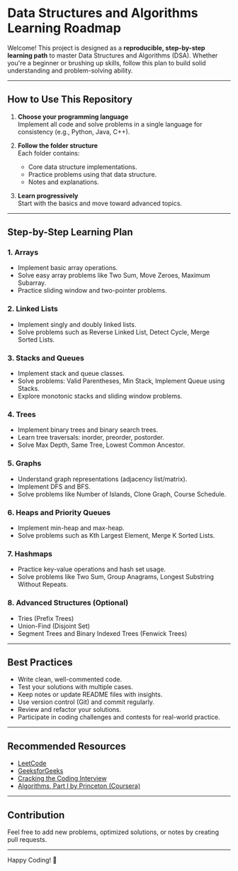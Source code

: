 # Data Structures and Algorithms Learning Roadmap

Welcome! This project is designed as a **reproducible, step-by-step learning path** to master Data Structures and Algorithms (DSA). Whether you're a beginner or brushing up skills, follow this plan to build solid understanding and problem-solving ability.

---

## How to Use This Repository

1. **Choose your programming language**  
   Implement all code and solve problems in a single language for consistency (e.g., Python, Java, C++).

2. **Follow the folder structure**  
   Each folder contains:
   - Core data structure implementations.
   - Practice problems using that data structure.
   - Notes and explanations.

3. **Learn progressively**  
   Start with the basics and move toward advanced topics.

---

## Step-by-Step Learning Plan

### 1. Arrays
- Implement basic array operations.
- Solve easy array problems like Two Sum, Move Zeroes, Maximum Subarray.
- Practice sliding window and two-pointer problems.

### 2. Linked Lists
- Implement singly and doubly linked lists.
- Solve problems such as Reverse Linked List, Detect Cycle, Merge Sorted Lists.

### 3. Stacks and Queues
- Implement stack and queue classes.
- Solve problems: Valid Parentheses, Min Stack, Implement Queue using Stacks.
- Explore monotonic stacks and sliding window problems.

### 4. Trees
- Implement binary trees and binary search trees.
- Learn tree traversals: inorder, preorder, postorder.
- Solve Max Depth, Same Tree, Lowest Common Ancestor.

### 5. Graphs
- Understand graph representations (adjacency list/matrix).
- Implement DFS and BFS.
- Solve problems like Number of Islands, Clone Graph, Course Schedule.

### 6. Heaps and Priority Queues
- Implement min-heap and max-heap.
- Solve problems such as Kth Largest Element, Merge K Sorted Lists.

### 7. Hashmaps
- Practice key-value operations and hash set usage.
- Solve problems like Two Sum, Group Anagrams, Longest Substring Without Repeats.

### 8. Advanced Structures (Optional)
- Tries (Prefix Trees)
- Union-Find (Disjoint Set)
- Segment Trees and Binary Indexed Trees (Fenwick Trees)

---

## Best Practices

- Write clean, well-commented code.
- Test your solutions with multiple cases.
- Keep notes or update README files with insights.
- Use version control (Git) and commit regularly.
- Review and refactor your solutions.
- Participate in coding challenges and contests for real-world practice.

---

## Recommended Resources

- [LeetCode](https://leetcode.com)
- [GeeksforGeeks](https://www.geeksforgeeks.org)
- [Cracking the Coding Interview](https://www.crackingthecodinginterview.com)
- [Algorithms, Part I by Princeton (Coursera)](https://www.coursera.org/learn/algorithms-part1)

---

## Contribution

Feel free to add new problems, optimized solutions, or notes by creating pull requests.

---

Happy Coding! 🚀

